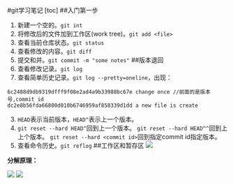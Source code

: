 #git学习笔记
[toc]
##入门第一步
 1. 新建一个空的。`git int`
 2. 将修改后的文件加到工作区(work tree)。`git add <file>`
 3. 查看当前仓库状态。`git status`
 4. 查看修改的内容。`git diff`
 5. 提交和并。`git commit -m "some notes"`
##版本退回
 1. 查看修改记录。`git log`
 2. 查看简单历史记录。`git log --pretty=oneline`，出现：
```
6c2488d9db9319dfff9f08e2ad4a9b33988bc67e change once //前面的是版本号,commit id
dc2e8b56fda66800d010b6746959af858339d1dd a new file is create
```
 3. `HEAD`表示当前版本，`HEAD^`表示上一个版本。
 4. `git reset --hard HEAD^`回到上一个版本。
`git reset --hard HEAD^^`回到上上个版本。
`git reset --hard <commit id>`回到指定commit id指定版本。
 5. 查看命令历史。`git reflog`
##工作区和暂存区
![ ](/home/loo/桌面/learngit/headandrepository.jpeg  "git原理")

**分解原理：**

![ ](/home/loo/桌面/learngit/headandrepository1.jpeg  "git add")
![ ](/home/loo/桌面/learngit/headandrepository2.jpeg  "git commit")